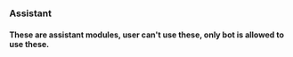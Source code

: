 ### Assistant

#### These are assistant modules, user can't use these, only bot is allowed to use these.
